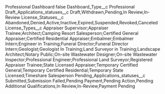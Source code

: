 <?xml version="1.0" encoding="UTF-8"?>
<CustomMetadata xmlns="http://soap.sforce.com/2006/04/metadata" xmlns:xsi="http://www.w3.org/2001/XMLSchema-instance" xmlns:xsd="http://www.w3.org/2001/XMLSchema">
    <label>Professional Dashboard</label>
    <protected>false</protected>
    <values>
        <field>Dashboard_Type__c</field>
        <value xsi:type="xsd:string">Professional</value>
    </values>
    <values>
        <field>Draft_Applications_statuses__c</field>
        <value xsi:type="xsd:string">Draft,Withdrawn,Pending,In Review,In-Review</value>
    </values>
    <values>
        <field>License_Statuses__c</field>
        <value xsi:type="xsd:string">Abandoned,Denied,Active,Inactive,Expired,Suspended,Revoked,Canceled</value>
    </values>
    <values>
        <field>License_Types__c</field>
        <value xsi:type="xsd:string">Appraiser Supervisor;Appraiser Trainee;Architect;Camping Resort Salesperson;Certified General Appraiser;Certified Residential Appraiser;Embalmer;Embalmer Intern;Engineer in Training;Funeral Director;Funeral Director Intern;Geologist;Geologist In Training;Land Surveyor in Training;Landscape Architect;Notary Public;On-site Wastewater Designer;On-site Wastewater Inspector;Professional Engineer;Professional Land Surveyor;Registered Appraiser Trainee;State Licensed Appraiser;Temporary Certified General;Temporary Certified Residential;Temporary State Licensed;Timeshare Salesperson</value>
    </values>
    <values>
        <field>Pending_Applications_statuses__c</field>
        <value xsi:type="xsd:string">Submitted,Submission Failed,Pending Payment,Pending Action,Pending Additional Qualifications,In Review,In-Review,Payment Pending</value>
    </values>
</CustomMetadata>

